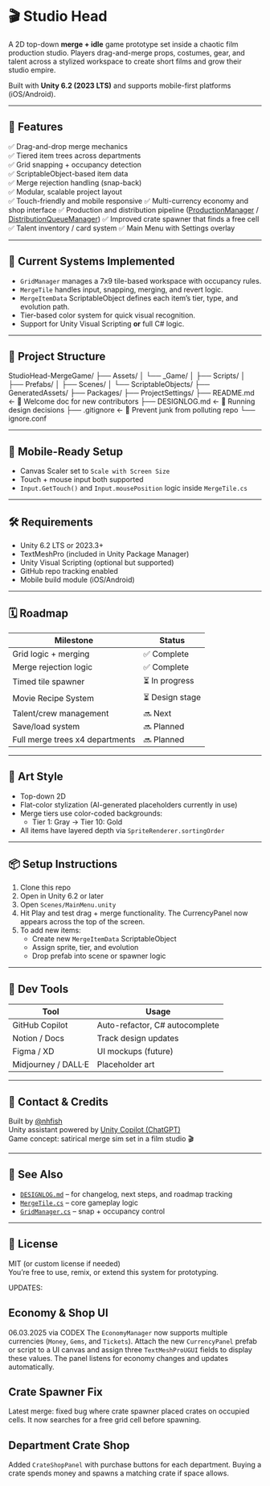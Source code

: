# 🎬 Studio Head

A 2D top-down **merge + idle** game prototype set inside a chaotic film production studio. Players drag-and-merge props, costumes, gear, and talent across a stylized workspace to create short films and grow their studio empire.

Built with **Unity 6.2 (2023 LTS)** and supports mobile-first platforms (iOS/Android).

---

## 🚀 Features

✅ Drag-and-drop merge mechanics  
✅ Tiered item trees across departments  
✅ Grid snapping + occupancy detection  
✅ ScriptableObject-based item data  
✅ Merge rejection handling (snap-back)  
✅ Modular, scalable project layout  
✅ Touch-friendly and mobile responsive
✅ Multi-currency economy and shop interface
✅ Production and distribution pipeline ([ProductionManager](./Assets/_Game/Scripts/Managers/ProductionManager.cs) / [DistributionQueueManager](./Assets/_Game/Scripts/Managers/DistributionQueueManager.cs))
✅ Improved crate spawner that finds a free cell
✅ Talent inventory / card system
✅ Main Menu with Settings overlay

---

## 🧠 Current Systems Implemented

- `GridManager` manages a 7x9 tile-based workspace with occupancy rules.
- `MergeTile` handles input, snapping, merging, and revert logic.
- `MergeItemData` ScriptableObject defines each item’s tier, type, and evolution path.
- Tier-based color system for quick visual recognition.
- Support for Unity Visual Scripting **or** full C# logic.

---

## 📁 Project Structure

StudioHead-MergeGame/
├── Assets/
│   └── _Game/
│       ├── Scripts/
│       ├── Prefabs/
│       ├── Scenes/
│       └── ScriptableObjects/
├── GeneratedAssets/
├── Packages/
├── ProjectSettings/
├── README.md                ← 👋 Welcome doc for new contributors
├── DESIGNLOG.md             ← 📜 Running design decisions
├── .gitignore               ← 🧹 Prevent junk from polluting repo
└── ignore.conf

---

## 📲 Mobile-Ready Setup

- Canvas Scaler set to `Scale with Screen Size`
- Touch + mouse input both supported
- `Input.GetTouch()` and `Input.mousePosition` logic inside `MergeTile.cs`

---

## 🛠️ Requirements

- Unity 6.2 LTS or 2023.3+
- TextMeshPro (included in Unity Package Manager)
- Unity Visual Scripting (optional but supported)
- GitHub repo tracking enabled
- Mobile build module (iOS/Android)

---

## 🗓️ Roadmap

| Milestone | Status |
|-----------|--------|
| Grid logic + merging | ✅ Complete |
| Merge rejection logic | ✅ Complete |
| Timed tile spawner | ⏳ In progress |
| Movie Recipe System | ⏳ Design stage |
| Talent/crew management | 🔜 Next |
| Save/load system | 🔜 Planned |
| Full merge trees x4 departments | 🔜 Planned |

---

## 🎨 Art Style

- Top-down 2D  
- Flat-color stylization (AI-generated placeholders currently in use)  
- Merge tiers use color-coded backgrounds:
  - Tier 1: Gray → Tier 10: Gold
- All items have layered depth via `SpriteRenderer.sortingOrder`

---

## 📦 Setup Instructions

1. Clone this repo
2. Open in Unity 6.2 or later
3. Open `Scenes/MainMenu.unity`
4. Hit Play and test drag + merge functionality.
   The CurrencyPanel now appears across the top of the screen.
5. To add new items:
   - Create new `MergeItemData` ScriptableObject
   - Assign sprite, tier, and evolution
   - Drop prefab into scene or spawner logic

---

## 🧪 Dev Tools

| Tool        | Usage                |
|-------------|----------------------|
| GitHub Copilot | Auto-refactor, C# autocomplete |
| Notion / Docs | Track design updates |
| Figma / XD   | UI mockups (future) |
| Midjourney / DALL·E | Placeholder art |

---

## 💬 Contact & Credits

Built by [@nhfish](https://github.com/nhfish)  
Unity assistant powered by [Unity Copilot (ChatGPT)]()  
Game concept: satirical merge sim set in a film studio 🎬

---

## 🧠 See Also

- [`DESIGNLOG.md`](./DESIGNLOG.md) – for changelog, next steps, and roadmap tracking
- [`MergeTile.cs`](./Assets/_Game/Scripts/Merge/MergeTile.cs) – core gameplay logic
- [`GridManager.cs`](./Assets/_Game/Scripts/Grid/GridManager.cs) – snap + occupancy control

---

## 📜 License

MIT (or custom license if needed)  
You’re free to use, remix, or extend this system for prototyping.

UPDATES:

## Economy & Shop UI

06.03.2025 via CODEX
The `EconomyManager` now supports multiple currencies (`Money`, `Gems`, and `Tickets`).
Attach the new `CurrencyPanel` prefab or script to a UI canvas and assign three
`TextMeshProUGUI` fields to display these values. The panel listens for economy
changes and updates automatically.

## Crate Spawner Fix

Latest merge: fixed bug where crate spawner placed crates on occupied cells. It now searches for a free grid cell before spawning.

## Department Crate Shop
Added `CrateShopPanel` with purchase buttons for each department. Buying a crate spends money and spawns a matching crate if space allows.
